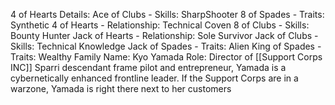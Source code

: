 4 of Hearts
	Details:
	Ace of Clubs - Skills: SharpShooter
	8 of Spades - Traits: Synthetic
	4 of Hearts - Relationship: Technical Coven
	8 of Clubs - Skills: Bounty Hunter
	Jack of Hearts - Relationship: Sole Survivor
	Jack of Clubs - Skills: Technical Knowledge
	Jack of Spades - Traits: Alien
	King of Spades - Traits: Wealthy Family
	Name: Kyo Yamada
	Role: Director of [[Support Corps INC]]
	Sparri descendant frame pilot and entrepreneur, Yamada is a cybernetically enhanced frontline leader. If the Support Corps are in a warzone, Yamada is right there next to her customers 